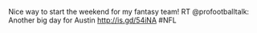 <!--
id: 258763264
link: http://kevinisom.info/post/258763264/nice-way-to-start-the-weekend-for-my-fantasy-team
slug: nice-way-to-start-the-weekend-for-my-fantasy-team
date: Fri Nov 27 2009 12:10:12 GMT+1300 (NZDT)
raw: {"blog_name":"kevinisom","id":258763264,"post_url":"http://kevinisom.info/post/258763264/nice-way-to-start-the-weekend-for-my-fantasy-team","slug":"nice-way-to-start-the-weekend-for-my-fantasy-team","type":"text","date":"2009-11-26 23:10:12 GMT","timestamp":1259277012,"state":"published","format":"html","reblog_key":"ka7FnTJS","tags":[],"short_url":"http://tmblr.co/Zw68YyFR6e0","highlighted":[],"feed_item":"http://twitter.com/kev_nz/statuses/6094980550","from_feed_id":"650289","note_count":0,"title":null,"body":"<p>Nice way to start the weekend for my fantasy team! RT @profootballtalk: Another big day for Austin <a href=\"http://is.gd/54iNA\" target=\"_blank\">http://is.gd/54iNA</a> #NFL</p>"}
publish: 2009-11-027
tags: 
title: null
-->


Nice way to start the weekend for my fantasy team! RT @profootballtalk:
Another big day for Austin <http://is.gd/54iNA> \#NFL



